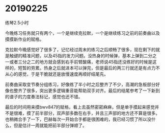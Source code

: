 # 20190225

练琴2.5小时

今晚练习任务就只有两个，一个是继续克拉默，一个是继续练习之前的前奏曲以及摸摸新作业的赋格。

克拉默今晚感觉好了很多了，记忆经过周末的练习之后顺畅了很多，现在剩下的就是触键的精准问题，以及45指的发力问题。没热身的时候弹，基本上弹到二分之一或者三分之二的地方就会感到右手前臂酸痛，老师说45指还没练好的时候是这样的，短暂的劳累。热身之后就进本可以弹完，但是最后的两三行就还是有点力不从心的感觉，于是干脆就还是放慢速度再顺好结尾先。

前奏曲采取变节奏分组练习，好像练了半小时之后整齐了不少，高潮的急板部分好像也整齐了很多，突出更多逻辑重音能帮助双手对齐。最后的结尾参考了一下新到的谱子的力度奏法标记，感觉也还不错。

最后的时间用来摸bwv847的赋格，看上去虽然密密麻麻，但是单手摸起来感觉并不是很难，摸了前半部分，双声部多数在右手，并且三声部的地方还不算是很多。也稍微合手了一下，巴赫每次一开始合手都是很困难的，我已经习惯了所以没什么，但是估计一周就能把前半部分弹顺了。
